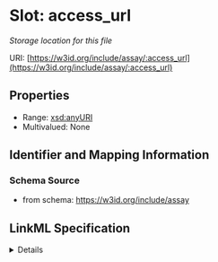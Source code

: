 # Slot: access_url
_Storage location for this file_


URI: [https://w3id.org/include/assay/:access_url](https://w3id.org/include/assay/:access_url)



<!-- no inheritance hierarchy -->




## Properties

* Range: [xsd:anyURI](xsd:anyURI)
* Multivalued: None







## Identifier and Mapping Information







### Schema Source


* from schema: https://w3id.org/include/assay




## LinkML Specification

<details>
```yaml
name: access_url
definition_uri: include:access_url
description: Storage location for this file
title: Access Url
from_schema: https://w3id.org/include/assay
rank: 1000
alias: access_url
domain_of:
- DataFile
range: uriorcurie

```
</details>